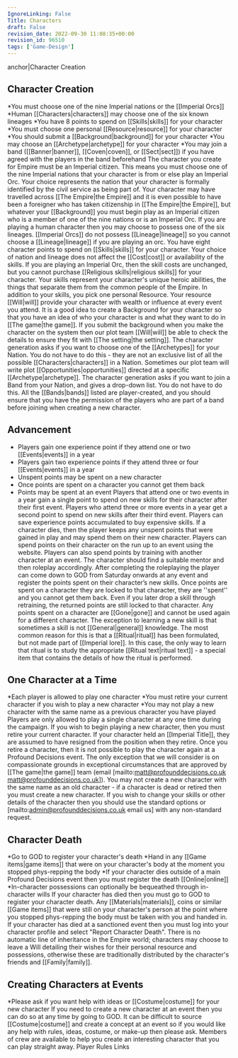 ```yaml
---
IgnoreLinking: False
Title: Characters
draft: False
revision_date: 2022-09-30 11:08:35+00:00
revision_id: 96510
tags: ['Game-Design']
---
```


anchor|Character Creation
## Character Creation
*You must choose one of the nine Imperial nations or the [[Imperial Orcs]]
*Human [[Characters|characters]] may choose one of the six known lineages
*You have 8 points to spend on [[Skills|skills]] for your character
*You must choose one personal [[Resource|resource]] for your character
*You should submit a [[Background|background]] for your character
*You may choose an [[Archetype|archetype]] for your character
*You may join a band ([[Banner|banner]], [[Coven|coven]], or [[Sect|sect]]) if you have agreed with the players in the band beforehand
The character you create for Empire must be an Imperial citizen. This means you must choose one of the nine Imperial nations that your character is from or else play an Imperial Orc. Your choice represents the nation that your character is formally identified by the civil service as being part of. Your character may have travelled across [[The Empire|the Empire]] and it is even possible to have been a foreigner who has taken citizenship in [[The Empire|the Empire]], but whatever your [[Background]] you must begin play as an Imperial citizen who is a member of one of the nine nations or is an Imperial Orc.
If you are playing a human character then you may choose to possess one of the six lineages. [[Imperial Orcs]] do not possess [[Lineage|lineage]] so you cannot choose a [[Lineage|lineage]] if you are playing an orc.
You have eight character points to spend on [[Skills|skills]] for your character. Your choice of nation and lineage does not affect the [[Cost|cost]] or availability of the skills. If you are playing an Imperial Orc, then the skill costs are unchanged, but you cannot purchase [[Religious skills|religious skills]] for your character. Your skills represent your character's unique heroic abilities, the things that separate them from the common people of the Empire.
In addition to your skills, you pick one personal Resource. Your resource [[Will|will]] provide your character with wealth or influence at every event you attend.
It is a good idea to create a Background for your character so that you have an idea of who your character is and what they want to do in [[The game|the game]]. If you submit the background when you make the character on the system then our plot team [[Will|will]] be able to check the details to ensure they fit with [[The setting|the setting]].
The character generation asks if you want to choose one of the [[Archetypes]] for your Nation.  You do not have to do this - they are not an exclusive list of all the possible [[Characters|characters]] in a Nation.  Sometimes our plot team will write plot [[Opportunities|opportunities]] directed at a specific [[Archetype|archetype]]. 
The character generation asks if you want to join a Band from your Nation, and gives a drop-down list.  You do not have to do this.  All the [[Bands|bands]] listed are player-created, and you should ensure that you have the permission of the players who are part of a band before joining when creating a new character. 
## Advancement
* Players gain one experience point if they attend one or two [[Events|events]] in a year
* Players gain two experience points if they attend three or four [[Events|events]] in a year
* Unspent points may be spent on a new character
* Once points are spent on a character you cannot get them back
* Points may be spent at an event
Players that attend one or two events in a year gain a single point to spend on new skills for their character after their first event. Players who attend three or more events in a year get a second point to spend on new skills after their third event.
Players can save experience points accumulated to buy expensive skills. If a character dies, then the player keeps any unspent points that were gained in play and may spend them on their new character.
Players can spend points on their character on the run up to an event using the website. Players can also spend points by training with another character at an event. The character should find a suitable mentor and then roleplay accordingly. After completing the roleplaying the player can come down to GOD from Saturday onwards at any event and register the points spent on their character’s new skills.
Once points are spent on a character they are locked to that character, they are ''spent'' and you cannot get them back. Even if you later drop a skill through retraining, the returned points are still locked to that character. Any points spent on a character are [[Gone|gone]] and cannot be used again for a different character.
The exception to learning a new skill is that sometimes a skill is not [[General|general]] knowledge. The most common reason for this is that a [[Ritual|ritual]] has been formulated, but not made part of [[Imperial lore]]. In this case, the only way to learn that ritual is to study the appropriate [[Ritual text|ritual text]] - a special item that contains the details of how the ritual is performed.
## One Character at a Time
*Each player is allowed to play one character
*You must retire your current character if you wish to play a new character
*You may not play a new character with the same name as a previous character you have played
Players are only allowed to play a single character at any one time during the campaign. If you wish to begin playing a new character, then you must retire your current character. If your character held an [[Imperial Title]], they are assumed to have resigned from the position when they retire.
Once you retire a character, then it is not possible to play the character again at a Profound Decisions event. The only exception that we will consider is on compassionate grounds in exceptional circumstances that are approved by [[The game|the game]] team (email [mailto:matt@profounddecisions.co.uk matt@profounddecisions.co.uk]).
You may not create a new character with the same name as an old character - if a character is dead or retired then you must create a new character. If you wish to change your skills or other details of the character then you should use the standard options or [mailto:admin@profounddecisions.co.uk email us] with any non-standard request.
## Character Death
*Go to GOD to register your character's death
*Hand in any [[Game items|game items]] that were on your character's body at the moment you stopped phys-repping the body
*If your character dies outside of a main Profound Decisions event then you must register the death [[Online|online]]
*In-character possessions can optionally be bequeathed through in-character wills
If your character has died then you must go to GOD to register your character death. Any [[Materials|materials]], coins or similar [[Game items]] that were still on your character's person at the point where you stopped phys-repping the body must be taken with you and handed in. 
If your character has died at a sanctioned event then you must log into your character profile and select "Report Character Death".
There is no automatic line of inheritance in the Empire world; characters may choose to leave a Will detailing their wishes for their personal resource and possessions, otherwise these are traditionally distributed by the character's friends and [[Family|family]].
## Creating Characters at Events
*Please ask if you want help with ideas or [[Costume|costume]] for your new character
If you need to create a new character at an event then you can do so at any time by going to GOD. It can be difficult to source [[Costume|costume]] and create a concept at an event so if you would like any help with rules, ideas, costume, or make-up then please ask. Members of crew are available to help you create an interesting character that you can play straight away.
Player Rules Links